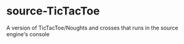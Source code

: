 # source-TicTacToe
A version of TicTacToe/Noughts and crosses that runs in the source engine's console
